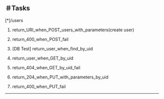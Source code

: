 ＃Tasks
----------------------------------------------------------------------------------------------------
[*]/users

1. return_URI_when_POST_users_with_parameters(create user)  

2. return_400_when_POST_fail

3. [DB Test] return_user_when_find_by_uid

4. return_user_when_GET_by_uid

5. return_404_when_GET_by_uid_fail

6. return_204_when_PUT_with_parameters_by_uid

7. return_400_when_PUT_fail

----------------------------------------------------------------------------------------------------
